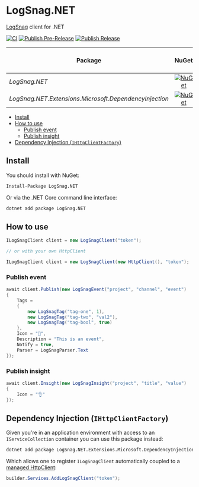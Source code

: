 <!-- omit from toc -->
# LogSnag.NET

[LogSnag](https://logsnag.com) client for .NET

[![CI](https://github.com/joaope/logsnag.net/actions/workflows/ci.yml/badge.svg)](https://github.com/joaope/logsnag.net/actions/workflows/ci.yml)
[![Publish Pre-Release](https://github.com/joaope/logsnag.net/actions/workflows/publish-pre.yml/badge.svg)](https://github.com/joaope/logsnag.net/actions/workflows/publish-pre.yml)
[![Publish Release](https://github.com/joaope/logsnag.net/actions/workflows/publish-stable.yml/badge.svg)](https://github.com/joaope/logsnag.net/actions/workflows/publish-stable.yml)

| Package  | NuGet | MyGet (Pre-Releases) |
| - | :-: | :-: |
| *LogSnag.NET* | [![NuGet](https://img.shields.io/nuget/dt/LogSnag.NET.svg)](https://www.nuget.org/packages/LogSnag.NET/) | [![MyGet](https://img.shields.io/myget/logsnag/dt/LogSnag.NET.svg)](https://www.myget.org/feed/logsnag/package/nuget/LogSnag.NET) |
| *LogSnag.NET.Extensions.Microsoft.DependencyInjection* | [![NuGet](https://img.shields.io/nuget/dt/LogSnag.NET.Extensions.Microsoft.DependencyInjection.svg)](https://www.nuget.org/packages/LogSnag.NET.Extensions.Microsoft.DependencyInjection/) | [![NuGet](https://img.shields.io/myget/logsnag/dt/LogSnag.NET.Extensions.Microsoft.DependencyInjection.svg)](https://www.myget.org/feed/logsnag/package/nuget/LogSnag.NET.Extensions.Microsoft.DependencyInjection) |

- [Install](#install)
- [How to use](#how-to-use)
  - [Publish event](#publish-event)
  - [Publish insight](#publish-insight)
- [Dependency Injection (`IHttpClientFactory`)](#dependency-injection-ihttpclientfactory)

## Install

You should install with NuGet:

```bash
Install-Package LogSnag.NET
```

Or via the .NET Core command line interface:

```bash
dotnet add package LogSnag.NET
```

## How to use

```c#
ILogSnagClient client = new LogSnagClient("token");

// or with your own HttpClient

ILogSnagClient client = new LogSnagClient(new HttpClient(), "token");
```

### Publish event

```c#
await client.Publish(new LogSnagEvent("project", "channel", "event")
{
    Tags =
    {
        new LogSnagTag("tag-one", 1),
        new LogSnagTag("tag-two", "val2"),
        new LogSnagTag("tag-bool", true)
    },
    Icon = "🫡",
    Description = "This is an event",
    Notify = true,
    Parser = LogSnagParser.Text
});
```

### Publish insight

```c#
await client.Insight(new LogSnagInsight("project", "title", "value")
{
    Icon = "👌"
});
```

## Dependency Injection (`IHttpClientFactory`)

Given you're in an application environment with access to an `IServiceCollection` container you can use this package instead:

```bash
dotnet add package LogSnag.NET.Extensions.Microsoft.DependencyInjection
```

Which allows one to register `ILogSnagClient` automatically coupled to a [managed HttpClient](https://learn.microsoft.com/en-us/aspnet/core/fundamentals/http-requests):

```c#
builder.Services.AddLogSnagClient("token");
```